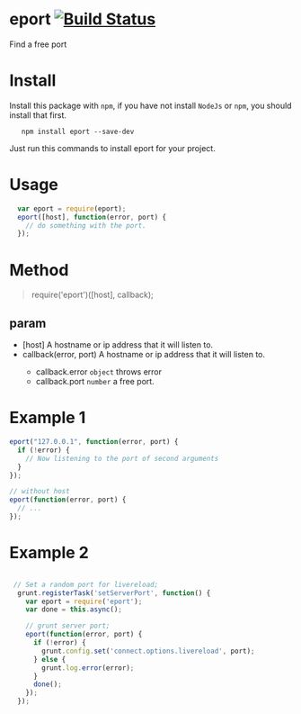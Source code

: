 eport [![Build Status](https://secure.travis-ci.org/luozhihua/eport.png)](http://travis-ci.org/luozhihua/eport)
========

Find a free port

# Install
Install this package with `npm`, if you have not install `NodeJs` or `npm`, you should install that first.
```
   npm install eport --save-dev
```
Just run this commands to install eport for your project.

# Usage
```javascript
  var eport = require(eport);
  eport([host], function(error, port) {
    // do something with the port.
  });
```

# Method
> require('eport')([host], callback);

## param

- [host] <string> A hostname or ip address that it will listen to.
- callback(error, port) <string> A hostname or ip address that it will listen to.
  - callback.error `object` throws error
  - callback.port  `number` a free port.

# Example 1

```javascript
eport("127.0.0.1", function(error, port) {
  if (!error) {
    // Now listening to the port of second arguments
  }
});

// without host
eport(function(error, port) {
  // ...
});

```

# Example 2
```javascript

 // Set a random port for livereload;
  grunt.registerTask('setServerPort', function() {
    var eport = require('eport');
    var done = this.async();

    // grunt server port;
    eport(function(error, port) {
      if (!error) {
        grunt.config.set('connect.options.livereload', port);
      } else {
        grunt.log.error(error);
      }
      done();
    });
  });
```
